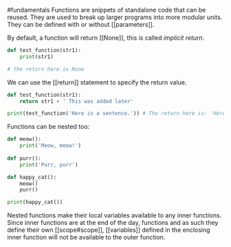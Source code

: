 #fundamentals 
Functions are snippets of standalone code that can be reused. They are used to break up larger programs into more modular units. They can be defined with or without [[parameters]]. 

By default, a function will return [[None]],  this is called _implicit return_.

```python
def test_function(str1):
	print(str1)

# the return here is None
```

We can use the [[return]] statement to specify the return value.

```python
def test_function(str1):
	return str1 + ' This was added later'

print(test_function('Here is a sentence.')) # The return here is: 'Here is a sentence. This was added later'
```

Functions can be nested too:
```python
def meow():
	print('Meow, meow!')
	
def purr():
	print('Purr, purr')

def happy_cat():
	meow()
	purr()

print(happy_cat())
```
Nested functions make their local variables available to any inner functions. Since inner functions are at the end of the day, functions and as such they define their own [[scope#scope]], [[variables]] defined in the enclosing inner function will not be available to the outer function.


